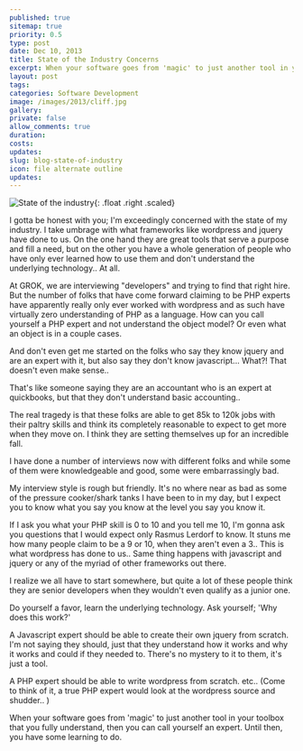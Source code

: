 ```yaml
---
published: true
sitemap: true
priority: 0.5
type: post
date: Dec 10, 2013
title: State of the Industry Concerns
excerpt: When your software goes from 'magic' to just another tool in your toolbox that you fully understand, then you can call yourself an expert.  Until then, you have some learning to do.
layout: post
tags:
categories: Software Development
image: /images/2013/cliff.jpg
gallery:
private: false
allow_comments: true
duration:
costs: 
updates:
slug: blog-state-of-industry
icon: file alternate outline
updates: 
---
```


![State of the industry](/images/2013/cliff.jpg){: .float .right .scaled}

I gotta be honest with you; I'm exceedingly concerned with the state of my industry.  I take umbrage with what frameworks like wordpress and jquery have done to us.  On the one hand they are great tools that serve a purpose and fill a need, but on the other you have a whole generation of people who have only ever learned how to use them and don't understand the underlying technology.. At all. 

At GROK, we are interviewing "developers" and trying to find that right hire.  But the number of folks that have come forward claiming to be PHP experts have apparently really only ever worked with wordpress and as such have virtually zero understanding of PHP as a language.  How can you call yourself a PHP expert and not understand the object model? Or even what an object is in a couple cases.

And don't even get me started on the folks who say they know jquery and are an expert with it, but also say they don't know javascript... What?! That doesn't even make sense.. 

That's like someone saying they are an accountant who is an expert at quickbooks, but that they don't understand basic accounting..  

The real tragedy is that these folks are able to get 85k to 120k jobs with their paltry skills and think its completely reasonable to expect to get more when they move on.   I think they are setting themselves up for an incredible fall.

I have done a number of interviews now with different folks and while some of them were knowledgeable and good, some were embarrassingly bad.  

My interview style is rough but friendly.  It's no where near as bad as some of the pressure cooker/shark tanks I have been to in my day, but I expect you to know what you say you know at the level you say you know it.  

If I ask you what your PHP skill is 0 to 10 and you tell me 10, I'm gonna ask you questions that I would expect only Rasmus Lerdorf to know.   It stuns me how many people claim to be a 9 or 10, when they aren't even a 3..  This is what wordpress has done to us..  Same thing happens with javascript and jquery or any of the myriad of other frameworks out there. 

I realize we all have to start somewhere, but quite a lot of these people think they are senior developers when they wouldn't even qualify as a junior one.

Do yourself a favor, learn the underlying technology.  Ask yourself; 'Why does this work?' 

A Javascript expert should be able to create their own jquery from scratch.  I'm not saying they should, just that they understand how it works and why it works and could if they needed to.  There's no mystery to it to them, it's just a tool.

A PHP expert should be able to write wordpress from scratch.  etc..  (Come to think of it, a true PHP expert would look at the wordpress source and shudder.. )

When your software goes from 'magic' to just another tool in your toolbox that you fully understand, then you can call yourself an expert.  Until then, you have some learning to do.

